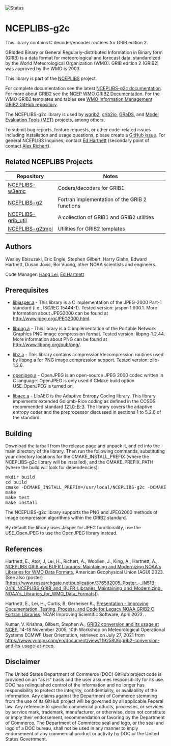 ![Status](https://github.com/NOAA-EMC/NCEPLIBS-g2c/workflows/developer/badge.svg)

# NCEPLIBS-g2c

This library contains C decoder/encoder routines for GRIB edition 2.

GRIdded Binary or General Regularly-distributed Information in Binary
form (GRIB) is a data format for meteorological and forecast data,
standardized by the World Meteorological Organization (WMO). GRIB
edition 2 (GRIB2) was approved by the WMO is 2003.

This library is part of the
[NCEPLIBS](https://github.com/NOAA-EMC/NCEPLIBS) project.

For complete documentation see the latest [NCEPLIBS-g2c
documentation](https://noaa-emc.github.io/NCEPLIBS-g2c/). For more
about GRIB2 see the [NCEP WMO GRIB2
Documentation](https://www.nco.ncep.noaa.gov/pmb/docs/grib2/grib2_doc/). For
the WMO GRIB2 templates and tables see [WMO Information Management
GRIB2 GitHub repository](https://github.com/wmo-im/GRIB2).

The NCEPLIBS-g2c library is used by [wgrib2](https://www.cpc.ncep.noaa.gov/products/wesley/wgrib2/),
[grib2io](https://github.com/NOAA-MDL/grib2io), [GRaDS](http://cola.gmu.edu/grads/), and 
[Model Evaluation Tools (MET)](https://metplus.readthedocs.io/en/latest/) projects, among
others.

To submit bug reports, feature requests, or other code-related issues
including installation and usage questions, please create a [GitHub
issue](https://github.com/NOAA-EMC/NCEPLIBS-g2c/issues). For general
NCEPLIBS inquiries, contact [Ed
Hartnett](mailto:edward.hartnett@noaa.gov) (secondary point of contact
[Alex Richert](mailto:alexander.richert@noaa.gov)).

## Related NCEPLIBS Projects

Repository | Notes
-----------|------
[NCEPLIBS-w3emc](https://github.com/NOAA-EMC/NCEPLIBS-w3emc) | Coders/decoders for GRIB1
[NCEPLIBS-g2](https://github.com/NOAA-EMC/NCEPLIBS-g2) | Fortran implementation of the GRIB 2 functions
[NCEPLIBS-grib_util](https://github.com/NOAA-EMC/NCEPLIBS-grib_util) | A collection of GRIB1 and GRIB2 utilities
[NCEPLIBS-g2tmpl](https://github.com/NOAA-EMC/NCEPLIBS-g2tmpl) | Utilities for GRIB2 templates

## Authors

Wesley Ebisuzaki, Eric Engle, Stephen Gilbert, Harry Glahn, Edward
Hartnett, Dusan Jovic, Boi Vuong, other NOAA scientists and engineers.

Code Manager: [Hang Lei](mailto:hang.lei@noaa.gov), [Ed
Hartnett](mailto:edward.hartnett@noaa.gov)

## Prerequisites

- [libjasper.a](http://www.ece.uvic.ca/~mdadams/jasper/) - This
  library is a C implementation of the JPEG-2000 Part-1 standard
  (i.e., ISO/IEC 15444-1). Tested version: jasper-1.900.1. More
  information about JPEG2000 can be found at
  http://www.jpeg.org/JPEG2000.html.

- [libpng.a](http://www.libpng.org/pub/png/libpng.html) - This library
  is a C implementation of the Portable Network Graphics PNG image
  compression format. Tested version: libpng-1.2.44. More information
  about PNG can be found at http://www.libpng.org/pub/png/.

- [libz.a](http://www.gzip.org/zlib/) - This library contains
  compression/decompression routines used by libpng.a for PNG image
  compression support. Tested version: zlib-1.2.6.

- [openjpeg.a](https://www.openjpeg.org/) - OpenJPEG is an open-source
  JPEG 2000 codec written in C language. OpenJPEG is only used if
  CMake build option USE_OpenJPEG is turned on.

- [libaec.a](https://gitlab.dkrz.de/k202009/libaec) - LibAEC is the 
  Adaptive Entropy Coding library.  This library implements 
  extended Golomb-Rice coding as defined in the CCSDS recommended standard [121.0-B-3](https://public.ccsds.org/Pubs/121x0b3.pdf). 
  The library covers the adaptive entropy coder and the preprocessor discussed in
  sections 1 to 5.2.6 of the standard.

## Building

Download the tarball from the release page and unpack it, and cd into
the main directory of the library. Then run the following commands,
substituting your directory locations for the CMAKE_INSTALL_PREFIX
(where the NCEPLIBS-g2c library will be installed), and the
CMAKE_PREFIX_PATH (where the build will look for dependencies):

<pre>
mkdir build
cd build
cmake -DCMAKE_INSTALL_PREFIX=/usr/local/NCEPLIBS-g2c -DCMAKE_PREFIX_PATH=/usr/local/jasper-3.0.5 ..
make
make test
make install
</pre>

The NCEPLIBS-g2c library supports the PNG and JPEG2000 methods of image compression
algorithms within the GRIB2 standard.

By default the library uses Jasper for JPEG functionality, use the
USE_OpenJPEG to use the OpenJPEG library instead.

## References

Hartnett, E., Ator, J, Lei, H., Richert, A., Woollen, J., King, A.,
Hartnett, A., [NCEPLIBS GRIB and BUFR Libraries: Maintaining and
Modernizing NOAA's Libraries for WMO Data
Formats](https://www.researchgate.net/publication/376390180_NCEPLIBS_GRIB_and_BUFR_Libraries_Maintaining_and_Modernizing_NOAA's_Libraries_for_WMO_Data_Formats),
American Geophysical Union (AGU) 2023. (See also
(poster)[https://www.researchgate.net/publication/376582005_Poster_-_IN51B-0416_NCEPLIBS_GRIB_and_BUFR_Libraries_Maintaining_and_Modernizing_NOAA's_Libraries_for_WMO_Data_Formats]).

Hartnett, E., Lei, H., Curtis, B, Gerheiser K., [Presentation -
Improving Documentation, Testing, Process, and Code for Legacy NOAA
GRIB2 C Fortran
Libraries](https://www.researchgate.net/publication/360757566_Presentation_-_Improving_Documentation_Testing_Process_and_Code_for_Legacy_NOAA_GRIB2_C_Fortran_Libraries),
NCAR Improving Scientific Software, April 2022.  .

Kumar, V. Krishna, Gilbert, Stephen A., [GRIB2 conversion and its
usage at NCEP](docs/GRIB2_conversion_and_its_usage_at_NCEP.pdf), 14-18
November 2005, 10th Workshop on Meteorological Operational Systems
ECMWF User Orientation, retrieved on July 27, 2021 from
https://www.yumpu.com/en/document/view/11925806/grib2-conversion-and-its-usage-at-ncep.

## Disclaimer

The United States Department of Commerce (DOC) GitHub project code is
provided on an "as is" basis and the user assumes responsibility for
its use. DOC has relinquished control of the information and no longer
has responsibility to protect the integrity, confidentiality, or
availability of the information. Any claims against the Department of
Commerce stemming from the use of its GitHub project will be governed
by all applicable Federal law. Any reference to specific commercial
products, processes, or services by service mark, trademark,
manufacturer, or otherwise, does not constitute or imply their
endorsement, recommendation or favoring by the Department of
Commerce. The Department of Commerce seal and logo, or the seal and
logo of a DOC bureau, shall not be used in any manner to imply
endorsement of any commercial product or activity by DOC or the United
States Government.
